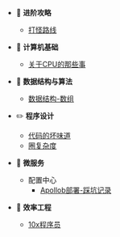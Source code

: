 - :bowling: **进阶攻略**
    - [打怪路线](进阶路线/打怪路线.md)

- :art: **计算机基础**
    - [关于CPU的那些事](计算机基础/关于CPU的那些事.md)

- :dart: **数据结构与算法**
    - [数据结构-数组](数据结构与算法/数据结构-数组.md)

- :pencil2: **程序设计**
    - [代码的坏味道](程序设计/代码的坏味道.md)
    - [圈复杂度](程序设计/圈复杂度.md)

- :palm_tree: **微服务**
    - 配置中心
        - [Apollob部署-踩坑记录](微服务/配置中心/apollo-踩坑记录.md)

- :muscle: **效率工程**
    - [10x程序员](效率工程/10x程序员.md)
